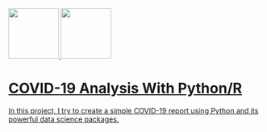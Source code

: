 <a href="https://www.python.org/">
  <img src="https://upload.wikimedia.org/wikipedia/commons/thumb/c/c3/Python-logo-notext.svg/600px-Python-logo-notext.svg.png" width="100" />
  
<a href="https://www.python.org/">
  <img src="https://pandas.pydata.org/static/img/pandas_white.svg" width="100" />

# COVID-19 Analysis With Python/R

In this project, I try to create a simple COVID-19 report using Python and its powerful data science packages.
